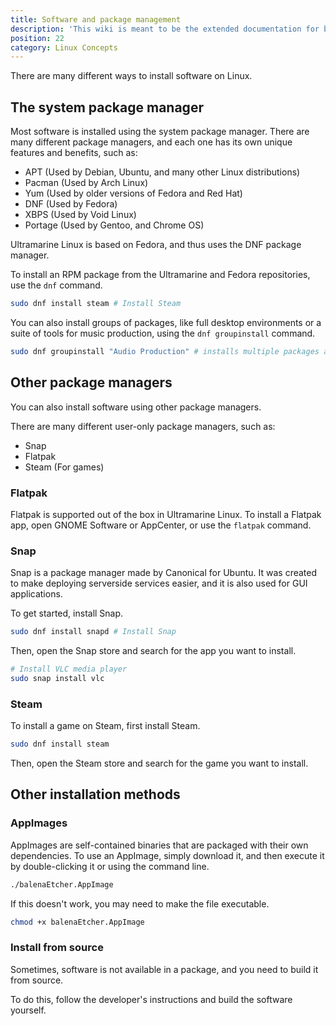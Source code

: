 ```yaml
---
title: Software and package management
description: 'This wiki is meant to be the extended documentation for both end users and developers, so it is separated in those two categories.'
position: 22
category: Linux Concepts
---
```


There are many different ways to install software on Linux.

## The system package manager


Most software is installed using the system package manager. There are many different package managers, and each one has its own unique features and benefits, such as:

- APT (Used by Debian, Ubuntu, and many other Linux distributions)
- Pacman (Used by Arch Linux)
- Yum (Used by older versions of Fedora and Red Hat)
- DNF (Used by Fedora)
- XBPS (Used by Void Linux)
- Portage (Used by Gentoo, and Chrome OS)

Ultramarine Linux is based on Fedora, and thus uses the DNF package manager.

To install an RPM package from the Ultramarine and Fedora repositories, use the `dnf` command.

```bash
sudo dnf install steam # Install Steam
```

You can also install groups of packages, like full desktop environments or a suite of tools for music production, using the `dnf groupinstall` command.

```bash
sudo dnf groupinstall "Audio Production" # installs multiple packages at once, in this case a suite of music/audio production tools
```

## Other package managers

You can also install software using other package managers.

There are many different user-only package managers, such as:

- Snap
- Flatpak
- Steam (For games)

### Flatpak

Flatpak is supported out of the box in Ultramarine Linux. To install a Flatpak app, open GNOME Software or AppCenter, or use the `flatpak` command.


### Snap

Snap is a package manager made by Canonical for Ubuntu. It was created to make deploying serverside services easier, and it is also used for GUI applications.

To get started, install Snap.

```bash
sudo dnf install snapd # Install Snap
```

Then, open the Snap store and search for the app you want to install.

```bash
# Install VLC media player
sudo snap install vlc
```

### Steam

To install a game on Steam, first install Steam.

```bash
sudo dnf install steam
```

Then, open the Steam store and search for the game you want to install.


## Other installation methods

### AppImages

AppImages are self-contained binaries that are packaged with their own dependencies. To use an AppImage, simply download it, and then execute it by double-clicking it or using the command line.

```bash
./balenaEtcher.AppImage
```

If this doesn't work, you may need to make the file executable.

```bash
chmod +x balenaEtcher.AppImage
```

### Install from source

Sometimes, software is not available in a package, and you need to build it from source.

To do this, follow the developer's instructions and build the software yourself.
